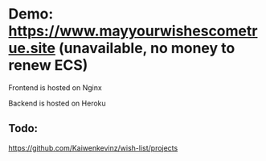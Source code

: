 # Demo: https://www.mayyourwishescometrue.site (unavailable, no money to renew ECS)

Frontend is hosted on Nginx

Backend is hosted on Heroku

## Todo:
https://github.com/Kaiwenkevinz/wish-list/projects

